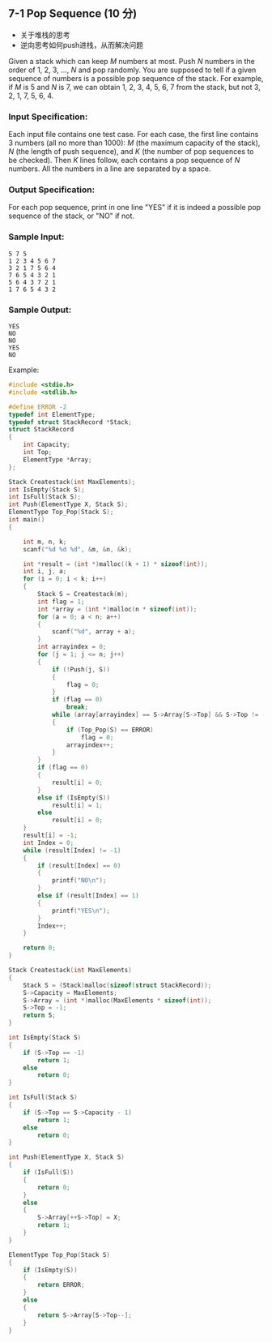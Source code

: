 ## 7-1 Pop Sequence (10 分)

- 关于堆栈的思考
- 逆向思考如何push进栈，从而解决问题

Given a stack which can keep *M* numbers at most. Push *N* numbers in the order of 1, 2, 3, ..., *N* and pop randomly. You are supposed to tell if a given sequence of numbers is a possible pop sequence of the stack. For example, if *M* is 5 and *N* is 7, we can obtain 1, 2, 3, 4, 5, 6, 7 from the stack, but not 3, 2, 1, 7, 5, 6, 4.

### Input Specification:

Each input file contains one test case. For each case, the first line contains 3 numbers (all no more than 1000): *M* (the maximum capacity of the stack), *N* (the length of push sequence), and *K* (the number of pop sequences to be checked). Then *K* lines follow, each contains a pop sequence of *N* numbers. All the numbers in a line are separated by a space.

### Output Specification:

For each pop sequence, print in one line "YES" if it is indeed a possible pop sequence of the stack, or "NO" if not.

### Sample Input:

```in
5 7 5
1 2 3 4 5 6 7
3 2 1 7 5 6 4
7 6 5 4 3 2 1
5 6 4 3 7 2 1
1 7 6 5 4 3 2
```

### Sample Output:

```out
YES
NO
NO
YES
NO
```

Example:

```c
#include <stdio.h>
#include <stdlib.h>

#define ERROR -2
typedef int ElementType;
typedef struct StackRecord *Stack;
struct StackRecord
{
    int Capacity;
    int Top;
    ElementType *Array;
};

Stack Createstack(int MaxElements);
int IsEmpty(Stack S);
int IsFull(Stack S);
int Push(ElementType X, Stack S);
ElementType Top_Pop(Stack S);
int main()
{

    int m, n, k;
    scanf("%d %d %d", &m, &n, &k);

    int *result = (int *)malloc((k + 1) * sizeof(int));
    int i, j, a;
    for (i = 0; i < k; i++)
    {
        Stack S = Createstack(m);
        int flag = 1;
        int *array = (int *)malloc(n * sizeof(int));
        for (a = 0; a < n; a++)
        {
            scanf("%d", array + a);
        }
        int arrayindex = 0;
        for (j = 1; j <= n; j++)
        {
            if (!Push(j, S))
            {
                flag = 0;
            }
            if (flag == 0)
                break;
            while (array[arrayindex] == S->Array[S->Top] && S->Top != -1)
            {
                if (Top_Pop(S) == ERROR)
                    flag = 0;
                arrayindex++;
            }
        }
        if (flag == 0)
        {
            result[i] = 0;
        }
        else if (IsEmpty(S))
            result[i] = 1;
        else
            result[i] = 0;
    }
    result[i] = -1;
    int Index = 0;
    while (result[Index] != -1)
    {
        if (result[Index] == 0)
        {
            printf("NO\n");
        }
        else if (result[Index] == 1)
        {
            printf("YES\n");
        }
        Index++;
    }

    return 0;
}

Stack Createstack(int MaxElements)
{
    Stack S = (Stack)malloc(sizeof(struct StackRecord));
    S->Capacity = MaxElements;
    S->Array = (int *)malloc(MaxElements * sizeof(int));
    S->Top = -1;
    return S;
}

int IsEmpty(Stack S)
{
    if (S->Top == -1)
        return 1;
    else
        return 0;
}

int IsFull(Stack S)
{
    if (S->Top == S->Capacity - 1)
        return 1;
    else
        return 0;
}

int Push(ElementType X, Stack S)
{
    if (IsFull(S))
    {
        return 0;
    }
    else
    {
        S->Array[++S->Top] = X;
        return 1;
    }
}

ElementType Top_Pop(Stack S)
{
    if (IsEmpty(S))
    {
        return ERROR;
    }
    else
    {
        return S->Array[S->Top--];
    }
}

```

